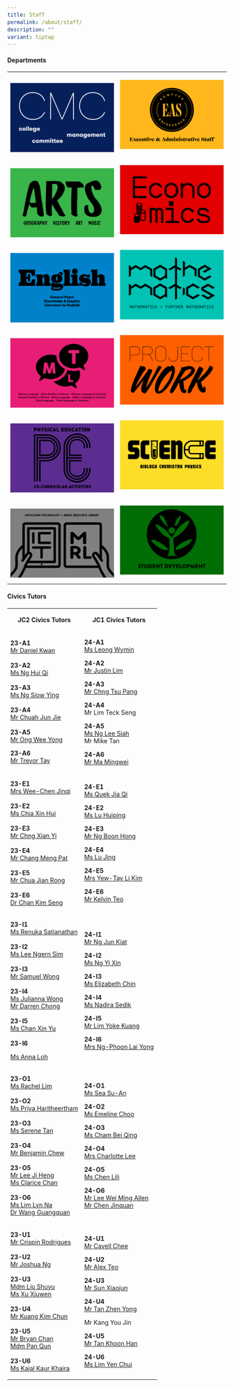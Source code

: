 ```yaml
---
title: Staff
permalink: /about/staff/
description: ""
variant: tiptap
---
```

<h4><strong>Departments</strong></h4>
<table>
<tbody>
<tr>
<th rowspan="1" colspan="1">
<p></p><a class="isomer-image-wrapper" href="/about/staff/cmc/"><img style="width: 100%" height="auto" width="100%" alt="" src="/images/About/Dept01_CMC.png"></a>
</th>
<th rowspan="1" colspan="1">
<p></p><a class="isomer-image-wrapper" href="/about/staff/eas"><img style="width: 100%" height="auto" width="100%" alt="" src="/images/About/Dept02_EAS.png"></a>
<p></p>
</th>
</tr>
<tr>
<td rowspan="1" colspan="1">
<p></p><a class="isomer-image-wrapper" href="/about/staff/arts/"><img style="width: 100%" height="auto" width="100%" alt="" src="/images/About/Dept06_Arts.png"></a>
</td>
<td rowspan="1" colspan="1">
<p></p><a class="isomer-image-wrapper" href="/about/staff/econs/"><img style="width: 100%" height="auto" width="100%" alt="" src="/images/About/Dept07_Econs.png"></a>
<p></p>
</td>
</tr>
<tr>
<td rowspan="1" colspan="1">
<p></p><a class="isomer-image-wrapper" href="/about/staff/english/"><img style="width: 100%" height="auto" width="100%" alt="" src="/images/About/Dept03_English.png"></a>
</td>
<td rowspan="1" colspan="1">
<p></p><a class="isomer-image-wrapper" href="/about/staff/maths/"><img style="width: 100%" height="auto" width="100%" alt="" src="/images/About/Dept08_Math.png"></a>
<p></p>
</td>
</tr>
<tr>
<td rowspan="1" colspan="1">
<p></p><a class="isomer-image-wrapper" href="/about/staff/mtl/"><img style="width: 100%" height="auto" width="100%" alt="" src="/images/About/Dept05_MTL.png"></a>
</td>
<td rowspan="1" colspan="1">
<p></p><a class="isomer-image-wrapper" href="/about/staff/pw/"><img style="width: 100%" height="auto" width="100%" alt="" src="/images/About/Dept04_PW.png"></a>
<p></p>
</td>
</tr>
<tr>
<td rowspan="1" colspan="1">
<p></p><a class="isomer-image-wrapper" href="/about/staff/pe/"><img style="width: 100%" height="auto" width="100%" alt="" src="/images/About/Dept10_PE.png"></a>
</td>
<td rowspan="1" colspan="1">
<p></p><a class="isomer-image-wrapper" href="/about/staff/science/"><img style="width: 100%" height="auto" width="100%" alt="" src="/images/About/Dept09_Science.png"></a>
<p></p>
</td>
</tr>
<tr>
<td rowspan="1" colspan="1">
<p></p><a class="isomer-image-wrapper" href="/about/staff/ict/"><img style="width: 100%" height="auto" width="100%" alt="" src="/images/About/Dept11_ICTMRL.png"></a>
</td>
<td rowspan="1" colspan="1">
<p></p>
<div class="isomer-image-wrapper">
<img style="width: 100%" height="auto" width="100%" alt="" src="/images/About/Dept12_SD.png">
</div>
<p></p>
</td>
</tr>
</tbody>
</table>
<p></p>
<h4><strong>Civics Tutors</strong></h4>
<p></p>
<table>
<tbody>
<tr>
<th rowspan="1" colspan="1">
<p>JC2 Civics Tutors</p>
</th>
<th rowspan="1" colspan="1">
<p>JC1 Civics Tutors</p>
</th>
</tr>
<tr>
<td rowspan="1" colspan="1">
<p><strong>23-A1</strong>
<br><a href="https://www.eunoiajc.moe.edu.sg/about/staff/pw/mr-daniel-kwan/" rel="noopener noreferrer nofollow" target="_blank">Mr Daniel Kwan</a> 
<br>
<br><strong>23-A2</strong>
<br><a href="https://www.eunoiajc.moe.edu.sg/about/staff/english/ms-ng-hui-qi/" rel="noopener noreferrer nofollow" target="_blank">Ms Ng Hui Qi </a>
<br>
<br><strong>23-A3</strong> 
<br><a href="https://www.eunoiajc.moe.edu.sg/about/staff/science/ms-ng-siow-ying/" rel="noopener noreferrer nofollow" target="_blank">Ms Ng Siow Ying</a> 
<br>
<br><strong>23-A4</strong> 
<br><a href="https://www.eunoiajc.moe.edu.sg/about/staff/econs/mrchuahjunjie/" rel="noopener noreferrer nofollow" target="_blank">Mr Chuah Jun Jie</a> 
<br>
<br><strong>23-A5</strong>
<br><a href="https://www.eunoiajc.moe.edu.sg/about/staff/science/mr-ong-wee-yong/" rel="noopener noreferrer nofollow" target="_blank">Mr Ong Wee Yong</a> 
<br>
</p>
<p><strong>23-A6</strong> 
<br><a href="https://www.eunoiajc.moe.edu.sg/about/staff/pe/mr-trevor-tay/" rel="noopener noreferrer nofollow" target="_blank">Mr Trevor Tay</a>
</p>
</td>
<td rowspan="1" colspan="1">
<p><strong>24-A1</strong>
<br><a href="https://www.eunoiajc.moe.edu.sg/about/staff/arts/ms-leong-wymin/" rel="noopener noreferrer nofollow" target="_blank">Ms Leong Wymin</a>
</p>
<p></p>
<p><strong>24-A2</strong>
<br><a href="https://www.eunoiajc.moe.edu.sg/about/staff/science/mr-justin-lim/" rel="noopener noreferrer nofollow" target="_blank">Mr Justin Lim</a>
</p>
<p></p>
<p><strong>24-A3</strong>
<br><a href="https://www.eunoiajc.moe.edu.sg/about/staff/mtl/mr-chng-tsu-pang/" rel="noopener noreferrer nofollow" target="_blank">Mr Chng Tsu Pang</a>
</p>
<p></p>
<p><strong>24-A4</strong>
<br>Mr Lim Teck Seng</p>
<p></p>
<p><strong>24-A5</strong>
<br><a href="https://www.eunoiajc.moe.edu.sg/about/staff/pw/ms-ng-lee-siah/" rel="noopener noreferrer nofollow" target="_blank">Ms Ng Lee Siah</a>
<br>Mr Mike Tan</p>
<p></p>
<p><strong>24-A6</strong>
<br><a href="https://www.eunoiajc.moe.edu.sg/about/staff/econs/mr-ma-mingwei/" rel="noopener noreferrer nofollow" target="_blank">Mr Ma Mingwei</a>
</p>
</td>
</tr>
<tr>
<td rowspan="1" colspan="1">
<p></p>
<p><strong>23-E1</strong> 
<br><a href="https://www.eunoiajc.moe.edu.sg/about/staff/econs/mrs-wee-chen-jinqi/" rel="noopener noreferrer nofollow" target="_blank">Mrs Wee-Chen Jinqi</a> 
<br>
<br><strong>23-E2</strong> 
<br><a href="https://www.eunoiajc.moe.edu.sg/about/staff/science/ms-chia-xin-hui/" rel="noopener noreferrer nofollow" target="_blank">Ms Chia Xin Hui</a> 
<br>
<br><strong>23-E3 </strong>
<br><a href="https://www.eunoiajc.moe.edu.sg/about/staff/maths/mr-chng-xian-yi/" rel="noopener noreferrer nofollow" target="_blank">Mr Chng Xian Yi</a> 
<br>
<br><strong>23-E4 </strong>
<br><a href="https://www.eunoiajc.moe.edu.sg/staff/mathematics/mr-chang-meng-pat/" rel="noopener noreferrer nofollow" target="_blank">Mr Chang Meng Pat</a> 
<br>
<br><strong>23-E5 </strong>
<br><a href="https://www.eunoiajc.moe.edu.sg/about/staff/maths/mr-chua-jian-rong/" rel="noopener noreferrer nofollow" target="_blank">Mr Chua Jian Rong</a> 
<br>
<br><strong>23-E6 </strong>
<br><a href="https://www.eunoiajc.moe.edu.sg/about/staff/science/dr-chan-kim-seng/" rel="noopener noreferrer nofollow" target="_blank">Dr Chan Kim Seng</a> 
<br>
</p>
</td>
<td rowspan="1" colspan="1">
<p></p>
<p><strong>24-E1</strong>
<br><a href="https://www.eunoiajc.moe.edu.sg/about/staff/arts/ms-quek-jia-qi/" rel="noopener noreferrer nofollow" target="_blank">Ms Quek Jia Qi</a>
</p>
<p></p>
<p><strong>24-E2</strong>
<br><a href="https://www.eunoiajc.moe.edu.sg/about/staff/science/ms-lu-huiping/" rel="noopener noreferrer nofollow" target="_blank">Ms Lu Huiping</a>
</p>
<p></p>
<p><strong>24-E3</strong>
<br><a href="https://www.eunoiajc.moe.edu.sg/about/staff/pe/mr-ng-boon-hong/" rel="noopener noreferrer nofollow" target="_blank">Mr Ng Boon Hong</a>
</p>
<p></p>
<p><strong>24-E4</strong>
<br><a href="https://www.eunoiajc.moe.edu.sg/about/staff/mtl/ms-lu-jing/" rel="noopener noreferrer nofollow" target="_blank">Ms Lu Jing</a>
</p>
<p></p>
<p><strong>24-E5</strong>
<br><a href="https://www.eunoiajc.moe.edu.sg/about/staff/science/mrs-yew-tay-li-kim/" rel="noopener noreferrer nofollow" target="_blank">Mrs Yew-Tay Li Kim</a>
</p>
<p></p>
<p><strong>24-E6</strong>
<br><a href="https://www.eunoiajc.moe.edu.sg/about/staff/econs/mr-kelvin-teo/" rel="noopener noreferrer nofollow" target="_blank">Mr Kelvin Teo</a>
</p>
</td>
</tr>
<tr>
<td rowspan="1" colspan="1">
<p></p>
<p><strong>23-I1</strong> 
<br><a href="https://www.eunoiajc.moe.edu.sg/about/staff/english/ms-renuka-satianathan/" rel="noopener noreferrer nofollow" target="_blank">Ms Renuka Satianathan</a> 
<br>
<br><strong>23-I2</strong> 
<br><a href="https://www.eunoiajc.moe.edu.sg/about/staff/maths/ms-lee-ngern-sim/" rel="noopener noreferrer nofollow" target="_blank">Ms Lee Ngern Sim</a> 
<br>
<br><strong>23-I3<br></strong><a href="https://www.eunoiajc.moe.edu.sg/about/staff/english/mr-samuel-wong/" rel="noopener noreferrer nofollow" target="_blank">Mr Samuel Wong</a> 
<br>
<br><strong>23-I4<br></strong><a href="https://www.eunoiajc.moe.edu.sg/about/staff/econs/ms-juliana-wong/" rel="noopener noreferrer nofollow" target="_blank">Ms Julianna Wong</a> 
<br><a href="https://www.eunoiajc.moe.edu.sg/about/staff/english/mr-darren-chong/" rel="noopener noreferrer nofollow" target="_blank">Mr Darren Chong</a> 
<br>
<br><strong>23-I5<br></strong><a href="https://www.eunoiajc.moe.edu.sg/about/staff/science/ms-chan-xin-yu/" rel="noopener noreferrer nofollow" target="_blank">Ms Chan Xin Yu</a> 
<br>
<br><strong>23-I6</strong>
</p>
<p><a href="https://www.eunoiajc.moe.edu.sg/about/staff/pe/ms-loh-kai-suan/" rel="noopener noreferrer nofollow" target="_blank">Ms Anna Loh</a> 
<br>
</p>
</td>
<td rowspan="1" colspan="1">
<p></p>
<p><strong>24-I1</strong>
<br><a href="https://www.eunoiajc.moe.edu.sg/about/staff/pe/mr-ng-jun-kiat/" rel="noopener noreferrer nofollow" target="_blank">Mr Ng Jun Kiat</a>
</p>
<p></p>
<p><strong>24-I2</strong>
<br><a href="https://www.eunoiajc.moe.edu.sg/about/staff/maths/ms-ng-yixin/" rel="noopener noreferrer nofollow" target="_blank">Ms Ng Yi Xin</a>
</p>
<p></p>
<p><strong>24-I3</strong>
<br><a href="https://www.eunoiajc.moe.edu.sg/about/staff/econs/ms-elizabeth-chin/" rel="noopener noreferrer nofollow" target="_blank">Ms Elizabeth Chin</a>
</p>
<p></p>
<p><strong>24-I4</strong>
<br><a href="https://www.eunoiajc.moe.edu.sg/about/staff/mtl/ms-nadira-mohamed-sedik/" rel="noopener noreferrer nofollow" target="_blank">Ms Nadira Sedik</a>
</p>
<p></p>
<p><strong>24-I5</strong>
<br><a href="https://www.eunoiajc.moe.edu.sg/staff/mathematics/mr-lim-yoke-kuang/" rel="noopener noreferrer nofollow" target="_blank">Mr Lim Yoke Kuang</a>
</p>
<p></p>
<p><strong>24-I6</strong>
<br><a href="https://www.eunoiajc.moe.edu.sg/about/staff/maths/mrs-ng-phoon-lai-yong/" rel="noopener noreferrer nofollow" target="_blank">Mrs Ng-Phoon Lai Yong</a>
</p>
</td>
</tr>
<tr>
<td rowspan="1" colspan="1">
<p></p>
<p><strong>23-O1</strong> 
<br><a href="https://www.eunoiajc.moe.edu.sg/about/staff/arts/ms-rachel-lim/" rel="noopener noreferrer nofollow" target="_blank">Ms Rachel Lim</a> 
<br>
<br><strong>23-O2</strong> 
<br><a href="https://www.eunoiajc.moe.edu.sg/about/staff/english/ms-priyah-haritheertham/" rel="noopener noreferrer nofollow" target="_blank">Ms Priya Haritheertham</a> 
<br>
<br><strong>23-O3</strong> 
<br><a href="https://www.eunoiajc.moe.edu.sg/about/staff/econs/ms-serene-tan/" rel="noopener noreferrer nofollow" target="_blank">Ms Serene Tan</a> 
<br>
<br><strong>23-O4</strong> 
<br><a href="benjamin.chew@ejc.edu.sg" rel="noopener noreferrer nofollow" target="_blank">Mr Benjamin Chew</a> 
<br>
<br><strong>23-O5</strong> 
<br><a href="https://www.eunoiajc.moe.edu.sg/about/staff/arts/mr-lee-ji-heng/" rel="noopener noreferrer nofollow" target="_blank">Mr Lee Ji Heng</a> 
<br><a href="https://www.eunoiajc.moe.edu.sg/about/staff/maths/ms-clarice-chan/" rel="noopener noreferrer nofollow" target="_blank">Ms Clarice Chan</a> 
<br>
<br><strong>23-O6</strong> 
<br><a href="https://www.eunoiajc.moe.edu.sg/about/staff/econs/ms-lim-lyn-na/" rel="noopener noreferrer nofollow" target="_blank">Ms Lim Lyn Na</a> 
<br><a href="https://www.eunoiajc.moe.edu.sg/about/staff/science/dr-wang-guangquan/" rel="noopener noreferrer nofollow" target="_blank">Dr Wang Guangquan</a> 
<br>
</p>
</td>
<td rowspan="1" colspan="1">
<p></p>
<p><strong>24-O1</strong>
<br><a href="https://www.eunoiajc.moe.edu.sg/about/staff/arts/ms-sea-su-an/" rel="noopener noreferrer nofollow" target="_blank">Ms Sea Su-An</a>
</p>
<p></p>
<p><strong>24-O2</strong>
<br><a href="https://www.eunoiajc.moe.edu.sg/about/staff/science/ms-emeline-choo/" rel="noopener noreferrer nofollow" target="_blank">Ms Emeline Choo</a>
</p>
<p></p>
<p><strong>24-O3</strong>
<br><a href="https://www.eunoiajc.moe.edu.sg/about/staff/english/ms-cham-bei-qing/" rel="noopener noreferrer nofollow" target="_blank">Ms Cham Bei Qing</a>
</p>
<p></p>
<p><strong>24-O4</strong>
<br><a href="https://www.eunoiajc.moe.edu.sg/about/staff/english/mrs-charlotte-lee/" rel="noopener noreferrer nofollow" target="_blank">Mrs Charlotte Lee</a>
</p>
<p></p>
<p><strong>24-O5</strong>
<br><a href="https://www.eunoiajc.moe.edu.sg/about/staff/mtl/mdm-chen-lili/" rel="noopener noreferrer nofollow" target="_blank">Ms Chen Lili</a>
</p>
<p></p>
<p><strong>24-O6</strong>
<br><a href="https://www.eunoiajc.moe.edu.sg/about/staff/pe/mr-allen-lee/" rel="noopener noreferrer nofollow" target="_blank">Mr Lee Wei Ming Allen</a>
<br><a href="https://www.eunoiajc.moe.edu.sg/about/staff/maths/mr-chen-jinquan/" rel="noopener noreferrer nofollow" target="_blank">Mr Chen Jinquan</a>
</p>
<p></p>
<p></p>
</td>
</tr>
<tr>
<td rowspan="1" colspan="1">
<p></p>
<p><strong>23-U1</strong> 
<br><a href="https://www.eunoiajc.moe.edu.sg/about/staff/english/mr-crispin-rodrigues/" rel="noopener noreferrer nofollow" target="_blank">Mr Crispin Rodrigues</a> 
<br>
<br><strong>23-U2</strong> 
<br><a href="https://www.eunoiajc.moe.edu.sg/about/staff/english/mr-joshua-ng/" rel="noopener noreferrer nofollow" target="_blank">Mr Joshua Ng</a> 
<br>
<br><strong>23-U3</strong> 
<br><a href="https://www.eunoiajc.moe.edu.sg/about/staff/science/mdm-liu-shuyu/" rel="noopener noreferrer nofollow" target="_blank">Mdm Liu Shuyu</a> 
<br><a href="https://www.eunoiajc.moe.edu.sg/staff/english/ms-xu-xiuwen/" rel="noopener noreferrer nofollow" target="_blank">Ms Xu Xiuwen</a> 
<br>
<br><strong>23-U4</strong> 
<br><a href="https://www.eunoiajc.moe.edu.sg/about/staff/maths/mr-kuang-kim-chun/" rel="noopener noreferrer nofollow" target="_blank">Mr Kuang Kim Chun</a> 
<br>
<br><strong>23-U5</strong> 
<br><a href="https://www.eunoiajc.moe.edu.sg/about/staff/pe/mr-bryan-chan/" rel="noopener noreferrer nofollow" target="_blank">Mr Bryan Chan</a> 
<br><a href="https://www.eunoiajc.moe.edu.sg/about/staff/mtl/mdm-pan-qun/" rel="noopener noreferrer nofollow" target="_blank">Mdm Pan Qun</a> 
<br>
<br><strong>23-U6</strong> 
<br><a href="https://www.eunoiajc.moe.edu.sg/about/staff/english/ms-kajal-kaur-khaira/" rel="noopener noreferrer nofollow" target="_blank">Ms Kajal Kaur Khaira</a>
</p>
</td>
<td rowspan="1" colspan="1">
<p></p>
<p><strong>24-U1</strong>
<br><a href="https://www.eunoiajc.moe.edu.sg/staff/english/mr-cavell-chee/" rel="noopener noreferrer nofollow" target="_blank">Mr Cavell Chee</a>
</p>
<p></p>
<p><strong>24-U2</strong>
<br><a href="https://www.eunoiajc.moe.edu.sg/about/staff/maths/mr-alex-teo/" rel="noopener noreferrer nofollow" target="_blank">Mr Alex Teo</a>
</p>
<p></p>
<p><strong>24-U3</strong>
<br><a href="https://www.eunoiajc.moe.edu.sg/about/staff/mtl/mr-sun-xiaojun/" rel="noopener noreferrer nofollow" target="_blank">Mr Sun Xiaojun</a>
</p>
<p></p>
<p><strong>24-U4</strong>
<br><a href="https://www.eunoiajc.moe.edu.sg/about/staff/science/mr-tan-zhen-yong/" rel="noopener noreferrer nofollow" target="_blank">Mr Tan Zhen Yong</a>
</p>
<p>Mr Kang You Jin</p>
<p></p>
<p><strong>24-U5</strong>
<br><a href="https://www.eunoiajc.moe.edu.sg/about/staff/maths/mr-tan-khoon-han/" rel="noopener noreferrer nofollow" target="_blank">Mr Tan Khoon Han</a>
</p>
<p></p>
<p><strong>24-U6</strong>
<br><a href="https://www.eunoiajc.moe.edu.sg/about/staff/maths/ms-lim-yen-chui/" rel="noopener noreferrer nofollow" target="_blank">Ms Lim Yen Chui</a>
</p>
<p></p>
</td>
</tr>
</tbody>
</table>
<p></p>